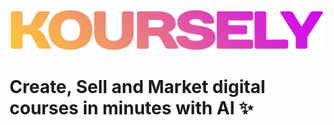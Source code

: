 
![logo](https://github.com/koursely/.github/blob/main/profile/koursely.png?raw=true)

# Create, Sell and Market digital courses in minutes with AI ✨
